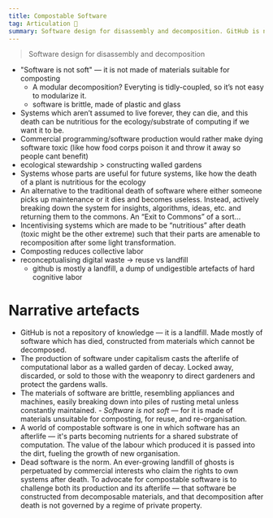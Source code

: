 ```yaml
---
title: Compostable Software
tag: Articulation 🧱
summary: Software design for disassembly and decomposition. GitHub is not a repository of knowledge — it is a landfill. Made mostly of software which has died, constructed from materials which cannot be decomposed. Dead software is the norm. An ever-growing landfill of ghosts is perpetuated by commercial interests who claim the rights to own systems after death. To advocate for compostable software is to challenge both its production and its afterlife — that software be constructed from decomposable materials, and that decomposition after death is not governed by a regime of private property.
---
```


> Software design for disassembly and decomposition

- "Software is not soft" — it is not made of materials suitable for composting
    - A modular decomposition? Everyting is tidly-coupled, so it’s not easy to modularize it.
    - software is brittle, made of plastic and glass
- Systems which aren’t assumed to live forever, they can die, and this death can be nutritious for the ecology/substrate of computing if we want it to be.
- Commercial programming/software production would rather make dying software toxic (like how food corps poison it and throw it away so people cant benefit)
- ecological stewardship > constructing walled gardens
- Systems whose parts are useful for future systems, like how the death of a plant is nutritious for the ecology
- An alternative to the traditional death of software where either someone picks up maintenance or it dies and becomes useless. Instead, actively breaking down the system for insights, algorithms, ideas, etc. and returning them to the commons. An “Exit to Commons” of a sort…
- Incentivising systems which are made to be “nutritious” after death (toxic might be the other extreme) such that their parts are amenable to recomposition after some light transformation.
- Composting reduces collective labor
- reconceptualising digital waste -> reuse vs landfill
    - github is mostly a landfill, a dump of undigestible artefacts of hard cognitive labor

# Narrative artefacts
- GitHub is not a repository of knowledge — it is a landfill. Made mostly of software which has died, constructed from materials which cannot be decomposed.
- The production of software under capitalism casts the afterlife of computational labor as a walled garden of decay. Locked away, discarded, or sold to those with the weaponry to direct gardeners and protect the gardens walls.
- The materials of software are brittle, resembling appliances and machines, easily breaking down into piles of rusting metal unless constantly maintained. - *Software is not soft* — for it is made of materials unsuitable for composting, for reuse, and re-organisation.
- A world of compostable software is one in which software has an afterlife — it's parts becoming nutrients for a shared substrate of computation. The value of the labour which produced it is passed into the dirt, fueling the growth of new organisation.
- Dead software is the norm. An ever-growing landfill of ghosts is perpetuated by commercial interests who claim the rights to own systems after death. To advocate for compostable software is to challenge both its production and its afterlife — that software be constructed from decomposable materials, and that decomposition after death is not governed by a regime of private property.